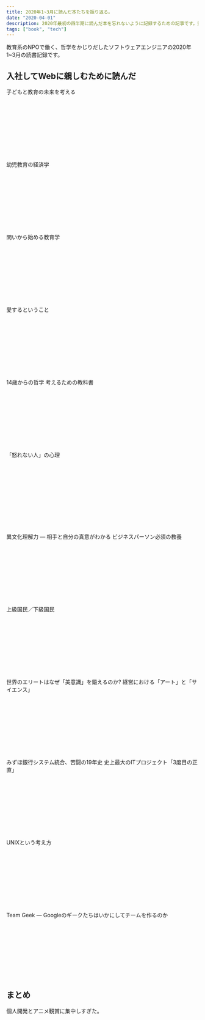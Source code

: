```yaml
---
title: 2020年1~3月に読んだ本たちを振り返る。
date: "2020-04-01"
description: 2020年最初の四半期に読んだ本を忘れないように記録するための記事です。完全に備忘録なので、興味があれば見ていってもらえると嬉しいです。
tags: ["book", "tech"]
---
```


教育系のNPOで働く、哲学をかじりだしたソフトウェアエンジニアの2020年1~3月の読書記録です。

## 入社してWebに親しむために読んだ

子どもと教育の未来を考える

<div style="margin-bottom: 16px;"><div class="iframely-responsive" style="height: 140px; padding-bottom: 0;"><a href="https://amzn.to/2UwAeXx" data-iframely-url="//cdn.iframe.ly/api/iframe?url=https%3A%2F%2Famzn.to%2F2UwAeXx&amp;key=abafb5735fb0f92785d3ce5512b6fa13&amp;iframe=card-small"></a></div></div>

幼児教育の経済学

<div style="margin-bottom: 16px;"><div class="iframely-responsive" style="height: 140px; padding-bottom: 0;"><a href="https://amzn.to/39vraXq" data-iframely-url="//cdn.iframe.ly/api/iframe?url=https%3A%2F%2Famzn.to%2F39vraXq&amp;key=abafb5735fb0f92785d3ce5512b6fa13&amp;iframe=card-small"></a></div></div>

問いから始める教育学

<div style="margin-bottom: 16px;"><div class="iframely-responsive" style="height: 140px; padding-bottom: 0;"><a href="https://amzn.to/3dEa0Kt" data-iframely-url="//cdn.iframe.ly/api/iframe?url=https%3A%2F%2Famzn.to%2F3dEa0Kt&amp;key=abafb5735fb0f92785d3ce5512b6fa13&amp;iframe=card-small"></a></div></div>

愛するということ

<div style="margin-bottom: 16px;"><div class="iframely-responsive" style="height: 140px; padding-bottom: 0;"><a href="https://amzn.to/2JvdSiU" data-iframely-url="//cdn.iframe.ly/api/iframe?url=https%3A%2F%2Famzn.to%2F2JvdSiU&amp;key=abafb5735fb0f92785d3ce5512b6fa13&amp;iframe=card-small"></a></div></div>

14歳からの哲学 考えるための教科書

<div style="margin-bottom: 16px;"><div class="iframely-responsive" style="height: 140px; padding-bottom: 0;"><a href="https://amzn.to/39zHzdo" data-iframely-url="//cdn.iframe.ly/api/iframe?url=https%3A%2F%2Famzn.to%2F39zHzdo&amp;key=abafb5735fb0f92785d3ce5512b6fa13&amp;iframe=card-small"></a></div></div>

「怒れない人」の心理

<div style="margin-bottom: 40px;"><div class="iframely-responsive" style="height: 140px; padding-bottom: 0;"><a href="https://amzn.to/39zw45J" data-iframely-url="//cdn.iframe.ly/api/iframe?url=https%3A%2F%2Famzn.to%2F39zw45J&amp;key=abafb5735fb0f92785d3ce5512b6fa13&amp;iframe=card-small"></a></div></div>

異文化理解力 ― 相手と自分の真意がわかる ビジネスパーソン必須の教養

<div style="margin-bottom: 16px;"><div class="iframely-responsive" style="height: 140px; padding-bottom: 0;"><a href="https://amzn.to/3auh5v0" data-iframely-url="//cdn.iframe.ly/api/iframe?url=https%3A%2F%2Famzn.to%2F3auh5v0&amp;key=abafb5735fb0f92785d3ce5512b6fa13&amp;iframe=card-small"></a></div></div>

上級国民／下級国民

<div style="margin-bottom: 16px;"><div class="iframely-responsive" style="height: 140px; padding-bottom: 0;"><a href="https://amzn.to/2xJ7zpd" data-iframely-url="//cdn.iframe.ly/api/iframe?url=https%3A%2F%2Famzn.to%2F2xJ7zpd&amp;key=abafb5735fb0f92785d3ce5512b6fa13&amp;iframe=card-small"></a></div></div>

世界のエリートはなぜ「美意識」を鍛えるのか? 経営における「アート」と「サイエンス」

<div style="margin-bottom: 16px;"><div class="iframely-responsive" style="height: 140px; padding-bottom: 0;"><a href="https://amzn.to/33YoS1E" data-iframely-url="//cdn.iframe.ly/api/iframe?url=https%3A%2F%2Famzn.to%2F33YoS1E&amp;key=abafb5735fb0f92785d3ce5512b6fa13&amp;iframe=card-small"></a></div></div>

みずほ銀行システム統合、苦闘の19年史 史上最大のITプロジェクト「3度目の正直」

<div style="margin-bottom: 16px;"><div class="iframely-responsive" style="height: 140px; padding-bottom: 0;"><a href="https://amzn.to/340DptE" data-iframely-url="//cdn.iframe.ly/api/iframe?url=https%3A%2F%2Famzn.to%2F340DptE&amp;key=abafb5735fb0f92785d3ce5512b6fa13&amp;iframe=card-small"></a></div></div>

UNIXという考え方

<div style="margin-bottom: 16px;"><div class="iframely-responsive" style="height: 140px; padding-bottom: 0;"><a href="https://amzn.to/3dICVgr" data-iframely-url="//cdn.iframe.ly/api/iframe?url=https%3A%2F%2Famzn.to%2F3dICVgr&amp;key=abafb5735fb0f92785d3ce5512b6fa13&amp;iframe=card-small"></a></div></div>

Team Geek ― Googleのギークたちはいかにしてチームを作るのか

<div style="margin-bottom: 16px;"><div class="iframely-responsive" style="height: 140px; padding-bottom: 0;"><a href="https://amzn.to/2R1Nrpb" data-iframely-url="//cdn.iframe.ly/api/iframe?url=https%3A%2F%2Famzn.to%2F2R1Nrpb&amp;key=abafb5735fb0f92785d3ce5512b6fa13&amp;iframe=card-small"></a></div></div>


## まとめ

個人開発とアニメ観賞に集中しすぎた。
